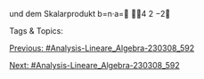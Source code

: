 und dem Skalarprodukt
b=n·a=
4
2
−2

   Tags & Topics:
   

[Previous: #Analysis-Lineare_Algebra-230308_592](Analysis-Lineare_Algebra-230308_592.md)

[Next: #Analysis-Lineare_Algebra-230308_592](Analysis-Lineare_Algebra-230308_592.md)